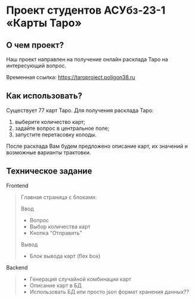 # Проект студентов АСУбз-23-1 «Карты Таро»

## О чем проект?
Наш проект направлен на получение онлайн расклада Таро на интересующий вопрос. 

Временная ссылка: https://taroproject.poligon38.ru

## Как использовать?
Существует 77 карт Таро. Для получения расклада Таро:
1. выберите количество карт;
2. задайте вопрос в центральное поле;
3. запустите перетасовку колоды.

После расклада Вам будем предложено описание карт, их значений и возможные варианты трактовки.


## Техническое задание
Frontend
> Главная страница с блоками:
> 
> Ввод
> - Вопрос
> - Выбор количества карт
> - Кнопка "Отправить"
> 
> Вывод
> - Блок вывода карт (flex box)


Backend
> - Генерация случайной комбинации карт
> - Описание карт в БД
> - Использовать БД или просто json формат хранения данных??
